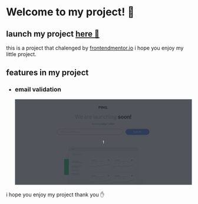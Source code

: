 
# Welcome to my project! 👋
## launch my project [here 🚀]()

this is a project that chalenged by [frontendmentor.io](https://www.frontendmentor.io/home) i hope you enjoy my little project.

## features in my project

- ### email validation
    <img src="./gif/Peek%202022-08-14%2018-38.gif" alt="prevent blank fill" max-width ="850">


i hope you enjoy my project
thank you ✋